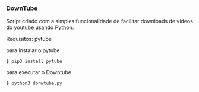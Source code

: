 ### DownTube

Script criado com a simples funcionalidade de facilitar downloads de vídeos do youtube usando Python.

Requisitos: pytube

para instalar o pytube

```$ pip3 install pytube```

para executar o Downtube

```$ python3 donwtube.py```



